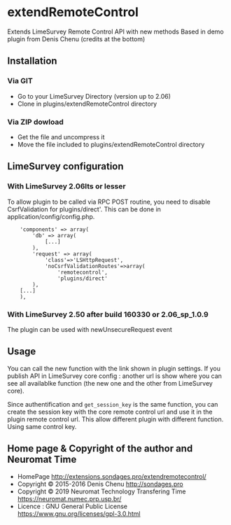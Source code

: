 # extendRemoteControl
Extends LimeSurvey Remote Control API with new methods
Based in demo plugin from Denis Chenu (credits at the bottom)

## Installation

### Via GIT
- Go to your LimeSurvey Directory (version up to 2.06)
- Clone in plugins/extendRemoteControl directory

### Via ZIP dowload
- Get the file and uncompress it
- Move the file included to plugins/extendRemoteControl directory

## LimeSurvey configuration

### With LimeSurvey 2.06lts or lesser
To allow plugin to be called via RPC POST routine, you need to disable CsrfValidation for plugins/direct'. This can be done in application/config/config.php.
````
	'components' => array(
		'db' => array(
			[...]
		),
		'request' => array(
			'class'=>'LSHttpRequest',
			'noCsrfValidationRoutes'=>array(
				'remotecontrol',
				'plugins/direct'
		),
	[...]
	),
````

### With LimeSurvey 2.50 after build 160330 or 2.06_sp_1.0.9
The plugin can be used with newUnsecureRequest event

## Usage

You can call the new function with the link shown in plugin settings. If you publish API in LimeSurvey core config : another url is show where you can see all availablke function (the new one and the other from LimeSurvey core).

Since authentification and `get_session_key` is the same function, you can create the session key with the core remote control url and use it in the plugin remote control url. This allow different plugin with different function. Using same control key.

## Home page & Copyright of the author and Neuromat Time
- HomePage <http://extensions.sondages.pro/extendremotecontrol/>
- Copyright © 2015-2016 Denis Chenu <http://sondages.pro>
- Copyright © 2019 Neuromat Technology Transfering Time <https://neuromat.numec.prp.usp.br/>
- Licence : GNU General Public License <https://www.gnu.org/licenses/gpl-3.0.html>
